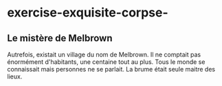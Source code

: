 # exercise-exquisite-corpse-
## Le mistère de Melbrown

Autrefois, existait un village du nom de Melbrown. Il ne comptait pas énormément d'habitants, une centaine tout au plus. Tous le monde se connaissait mais personnes ne se parlait. La brume était seule maitre des lieux.

